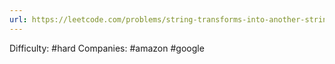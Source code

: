 ```yaml
---
url: https://leetcode.com/problems/string-transforms-into-another-string
---
```


Difficulty: #hard
Companies: #amazon #google